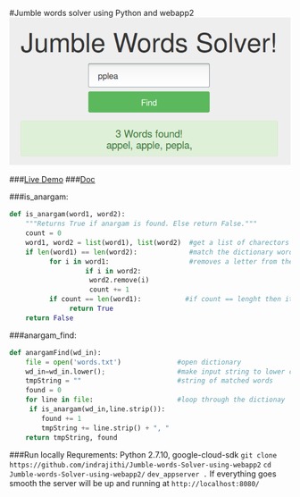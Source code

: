 #Jumble words solver using Python and webapp2
![Anargam](/img.png "Screenshot") 

###[Live Demo](https://anargampy.appspot.com)
###[Doc](http://indrajith.me/jumble_words_solver_in_python/)

###is_anargam:
```python
def is_anargam(word1, word2):
    """Returns True if anargam is found. Else return False."""
    count = 0
    word1, word2 = list(word1), list(word2)  #get a list of charectors in the words
    if len(word1) == len(word2):             #match the dictionary word only if same length
          for i in word1:                    #removes a letter from the word and increase count
                   if i in word2:
                    word2.remove(i)
                    count += 1
          if count == len(word1):           #if count == lenght then its a match
               return True
    return False

```
###anargam_find:
```python
def anargamFind(wd_in):
    file = open('words.txt')              #open dictionary 
    wd_in=wd_in.lower();                  #make input string to lower case
    tmpString = ""                        #string of matched words
    found = 0
    for line in file:                     #loop through the dictionay
     if is_anargam(wd_in,line.strip()):
        found += 1
        tmpString += line.strip() + ", " 
    return tmpString, found

```
###Run locally
Requrements: Python 2.7.10, google-cloud-sdk 
`git clone https://github.com/indrajithi/Jumble-words-Solver-using-webapp2`
`cd Jumble-words-Solver-using-webapp2/`
`dev_appserver .`
If everything goes smooth the server will be up and running at `http://localhost:8080/`